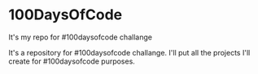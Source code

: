 # 100DaysOfCode
It's my repo for #100daysofcode challange


It's a repository for #100daysofcode challange. I'll put all the projects I'll create for #100daysofcode purposes. 
